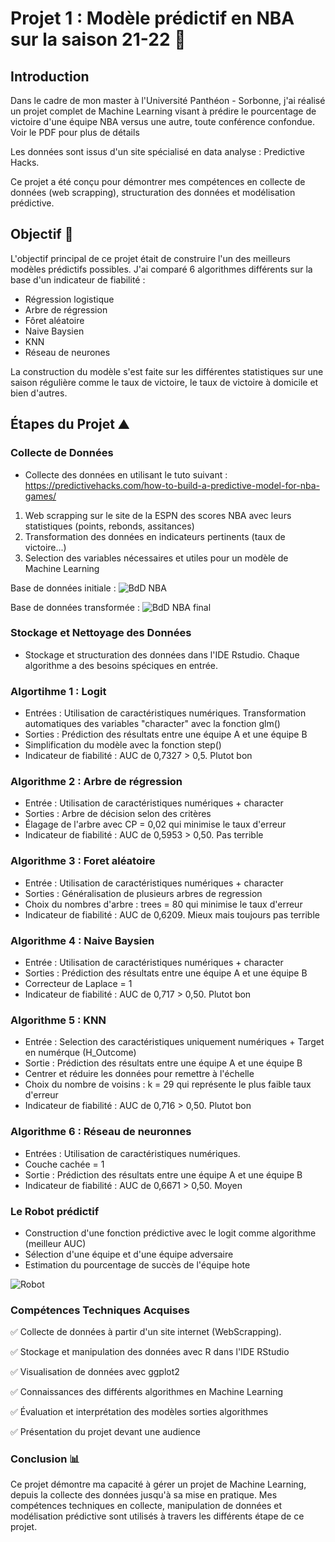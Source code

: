 # Projet 1 : Modèle prédictif en NBA sur la saison 21-22 🏀

## Introduction
Dans le cadre de mon master à l'Université Panthéon - Sorbonne, j'ai réalisé un projet complet de Machine Learning visant à prédire le pourcentage de victoire d'une équipe NBA versus une autre, toute conférence confondue. Voir le PDF pour plus de détails

Les données sont issus d'un site spécialisé en data analyse : Predictive Hacks.

Ce projet a été conçu pour démontrer mes compétences en collecte de données (web scrapping), structuration des données et modélisation prédictive.

## Objectif 🎯
L'objectif principal de ce projet était de construire l'un des meilleurs modèles prédictifs possibles. 
J'ai comparé 6 algorithmes différents sur la base d'un indicateur de fiabilité : 

- Régression logistique
- Arbre de régression
- Fôret aléatoire
- Naive Baysien
- KNN
- Réseau de neurones

La construction du modèle s'est faite sur les différentes statistiques sur une saison régulière comme le taux de victoire, le taux de victoire à domicile et bien d'autres. 

## Étapes du Projet ⛰️

### Collecte de Données 
- Collecte des données en utilisant le tuto suivant : https://predictivehacks.com/how-to-build-a-predictive-model-for-nba-games/
1. Web scrapping sur le site de la ESPN des scores NBA avec leurs statistiques (points, rebonds, assitances)
2. Transformation des données en indicateurs pertinents (taux de victoire...)
3. Selection des variables nécessaires et utiles pour un modèle de Machine Learning

Base de données initiale : 
![BdD NBA](https://github.com/user-attachments/assets/0c61a28e-bc65-4d91-9003-df157d5c9d9f)

Base de données transformée : 
![BdD NBA final](https://github.com/user-attachments/assets/ff0ac821-9434-47db-818c-d8ee21c2b4dc)

### Stockage et Nettoyage des Données
- Stockage et structuration des données dans l'IDE Rstudio. Chaque algorithme a des besoins spéciques en entrée.

### Algortihme 1 : Logit

- Entrées : Utilisation de caractéristiques numériques. Transformation automatiques des variables "character" avec la fonction glm()
- Sorties : Prédiction des résultats entre une équipe A et une équipe B
- Simplification du modèle avec la fonction step()
- Indicateur de fiabilité : AUC de 0,7327 > 0,5. Plutot bon

### Algorithme 2 : Arbre de régression
- Entrée : Utilisation de caractéristiques numériques + character
- Sorties : Arbre de décision selon des critères
- Élagage de l'arbre avec CP = 0,02 qui minimise le taux d'erreur
- Indicateur de fiabilité : AUC de 0,5953 > 0,50. Pas terrible

### Algorithme 3 : Foret aléatoire
- Entrée : Utilisation de caractéristiques numériques + character 
- Sorties : Généralisation de plusieurs arbres de regression
- Choix du nombres d'arbre : trees = 80 qui minimise le taux d'erreur
- Indicateur de fiabilité : AUC de 0,6209. Mieux mais toujours pas terrible


### Algorithme 4 : Naive Baysien 
- Entrée : Utilisation de caractéristiques numériques + character
- Sorties : Prédiction des résultats entre une équipe A et une équipe B
- Correcteur de Laplace = 1
- Indicateur de fiabilité : AUC de 0,717 > 0,50. Plutot bon


### Algorithme 5 : KNN
- Entrée : Selection des caractéristiques uniquement numériques + Target en numérque (H_Outcome)
- Sortie : Prédiction des résultats entre une équipe A et une équipe B
- Centrer et réduire les données pour remettre à l'échelle
- Choix du nombre de voisins : k = 29 qui représente le plus faible taux d'erreur
- Indicateur de fiabilité : AUC de 0,716 > 0,50. Plutot bon
  
### Algorithme 6 : Réseau de neuronnes
- Entrées : Utilisation de caractéristiques numériques.
- Couche cachée = 1
- Sortie : Prédiction des résultats entre une équipe A et une équipe B
- Indicateur de fiabilité : AUC de 0,6671 > 0,50. Moyen

### Le Robot prédictif
- Construction d'une fonction prédictive avec le logit comme algorithme (meilleur AUC)
- Sélection d'une équipe et d'une équipe adversaire
- Estimation du pourcentage de succès de l'équipe hote

![Robot](https://github.com/user-attachments/assets/5babef01-3182-4432-bdb9-d5550877509d)

### Compétences Techniques Acquises 

✅ Collecte de données à partir d'un site internet (WebScrapping).

✅ Stockage et manipulation des données avec R dans l'IDE RStudio

✅ Visualisation de données avec ggplot2

✅ Connaissances des différents algorithmes en Machine Learning

✅ Évaluation et interprétation des modèles sorties algorithmes

✅ Présentation du projet devant une audience

### Conclusion 📊
Ce projet démontre ma capacité à gérer un projet de Machine Learning, depuis la collecte des données jusqu'à sa mise en pratique. 
Mes compétences techniques en collecte, manipulation de données et modélisation prédictive sont utilisés à travers les différents étape de ce projet.

